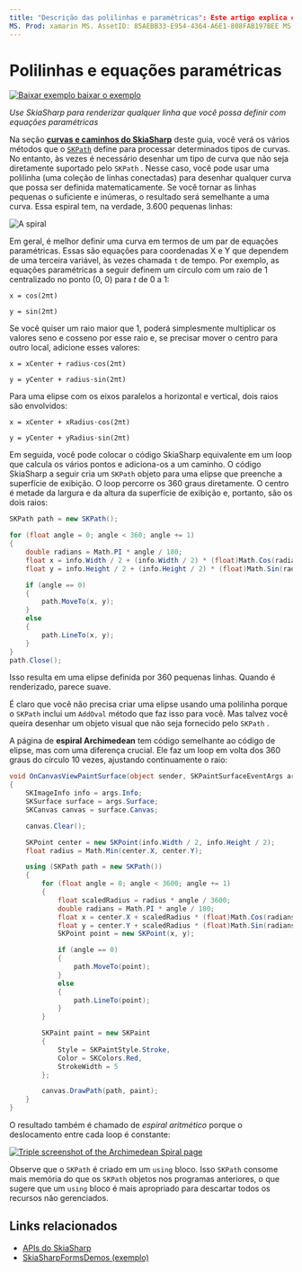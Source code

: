 ```yaml
---
title: "Descrição das polilinhas e paramétricas": Este artigo explica como usar o SkiaSharp para renderizar qualquer linha que você possa definir com equações paramétricas e demonstra isso com código de exemplo. "
MS. Prod: xamarin MS. AssetID: 85AEBB33-E954-4364-A6E1-808FAB197BEE MS. Technology: xamarin-skiasharp autor: davidbritch MS. Author: dabritch MS. Date: 03/10/2017 no-loc: [ Xamarin.Forms , Xamarin.Essentials ]
---
```


# <a name="polylines-and-parametric-equations"></a>Polilinhas e equações paramétricas

[![Baixar exemplo ](~/media/shared/download.png) baixar o exemplo](https://docs.microsoft.com/samples/xamarin/xamarin-forms-samples/skiasharpforms-demos)

_Use SkiaSharp para renderizar qualquer linha que você possa definir com equações paramétricas_

Na seção [**curvas e caminhos do SkiaSharp**](../curves/index.md) deste guia, você verá os vários métodos que o [`SKPath`](xref:SkiaSharp.SKPath) define para processar determinados tipos de curvas. No entanto, às vezes é necessário desenhar um tipo de curva que não seja diretamente suportado pelo `SKPath` . Nesse caso, você pode usar uma polilinha (uma coleção de linhas conectadas) para desenhar qualquer curva que possa ser definida matematicamente. Se você tornar as linhas pequenas o suficiente e inúmeras, o resultado será semelhante a uma curva. Essa espiral tem, na verdade, 3.600 pequenas linhas:

![](polylines-images/spiralexample.png "A spiral")

Em geral, é melhor definir uma curva em termos de um par de equações paramétricas. Essas são equações para coordenadas X e Y que dependem de uma terceira variável, às vezes chamada `t` de tempo. Por exemplo, as equações paramétricas a seguir definem um círculo com um raio de 1 centralizado no ponto (0, 0) para *t* de 0 a 1:

`x = cos(2πt)`

`y = sin(2πt)`

 Se você quiser um raio maior que 1, poderá simplesmente multiplicar os valores seno e cosseno por esse raio e, se precisar mover o centro para outro local, adicione esses valores:

`x = xCenter + radius·cos(2πt)`

`y = yCenter + radius·sin(2πt)`

Para uma elipse com os eixos paralelos a horizontal e vertical, dois raios são envolvidos:

`x = xCenter + xRadius·cos(2πt)`

`y = yCenter + yRadius·sin(2πt)`

Em seguida, você pode colocar o código SkiaSharp equivalente em um loop que calcula os vários pontos e adiciona-os a um caminho. O código SkiaSharp a seguir cria um `SKPath` objeto para uma elipse que preenche a superfície de exibição. O loop percorre os 360 graus diretamente. O centro é metade da largura e da altura da superfície de exibição e, portanto, são os dois raios:

```csharp
SKPath path = new SKPath();

for (float angle = 0; angle < 360; angle += 1)
{
    double radians = Math.PI * angle / 180;
    float x = info.Width / 2 + (info.Width / 2) * (float)Math.Cos(radians);
    float y = info.Height / 2 + (info.Height / 2) * (float)Math.Sin(radians);

    if (angle == 0)
    {
        path.MoveTo(x, y);
    }
    else
    {
        path.LineTo(x, y);
    }
}
path.Close();
```

Isso resulta em uma elipse definida por 360 pequenas linhas. Quando é renderizado, parece suave.

É claro que você não precisa criar uma elipse usando uma polilinha porque o `SKPath` inclui um `AddOval` método que faz isso para você. Mas talvez você queira desenhar um objeto visual que não seja fornecido pelo `SKPath` .

A página de **espiral Archimedean** tem código semelhante ao código de elipse, mas com uma diferença crucial. Ele faz um loop em volta dos 360 graus do círculo 10 vezes, ajustando continuamente o raio:

```csharp
void OnCanvasViewPaintSurface(object sender, SKPaintSurfaceEventArgs args)
{
    SKImageInfo info = args.Info;
    SKSurface surface = args.Surface;
    SKCanvas canvas = surface.Canvas;

    canvas.Clear();

    SKPoint center = new SKPoint(info.Width / 2, info.Height / 2);
    float radius = Math.Min(center.X, center.Y);

    using (SKPath path = new SKPath())
    {
        for (float angle = 0; angle < 3600; angle += 1)
        {
            float scaledRadius = radius * angle / 3600;
            double radians = Math.PI * angle / 180;
            float x = center.X + scaledRadius * (float)Math.Cos(radians);
            float y = center.Y + scaledRadius * (float)Math.Sin(radians);
            SKPoint point = new SKPoint(x, y);

            if (angle == 0)
            {
                path.MoveTo(point);
            }
            else
            {
                path.LineTo(point);
            }
        }

        SKPaint paint = new SKPaint
        {
            Style = SKPaintStyle.Stroke,
            Color = SKColors.Red,
            StrokeWidth = 5
        };

        canvas.DrawPath(path, paint);
    }
}
```

O resultado também é chamado de *espiral aritmético* porque o deslocamento entre cada loop é constante:

[![](polylines-images/archimedeanspiral-small.png "Triple screenshot of the Archimedean Spiral page")](polylines-images/archimedeanspiral-large.png#lightbox "Triple screenshot of the Archimedean Spiral page")

Observe que o `SKPath` é criado em um `using` bloco. Isso `SKPath` consome mais memória do que os `SKPath` objetos nos programas anteriores, o que sugere que um `using` bloco é mais apropriado para descartar todos os recursos não gerenciados.

## <a name="related-links"></a>Links relacionados

- [APIs do SkiaSharp](https://docs.microsoft.com/dotnet/api/skiasharp)
- [SkiaSharpFormsDemos (exemplo)](https://docs.microsoft.com/samples/xamarin/xamarin-forms-samples/skiasharpforms-demos)
